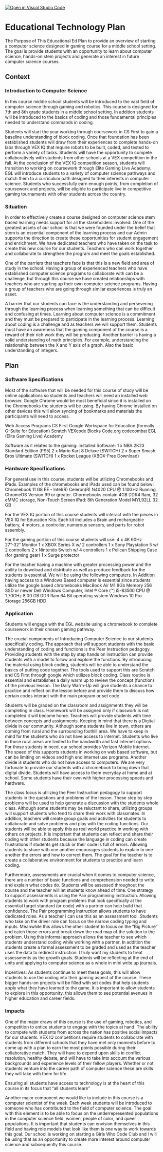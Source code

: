 [![Open in Visual Studio Code](https://classroom.github.com/assets/open-in-vscode-c66648af7eb3fe8bc4f294546bfd86ef473780cde1dea487d3c4ff354943c9ae.svg)](https://classroom.github.com/online_ide?assignment_repo_id=9305767&assignment_repo_type=AssignmentRepo)
# Educational Technology Plan

The Purpose of This Educational Ed Plan to provide an overview of starting a computer science designed in gaming course for a middle school setting. The goal is provide students with an opportunity to learn about computer science, hands-on stem projects and generate an interest in future computer science courses.

## Context

### Introduction to Computer Science 

In this course middle school students will be introduced to the vast field of computer science through gaming and robotics. This course is designed for 7th and 8th grade students in a middle school setting. In addition students will be introduced to the basics of coding and those fundamental principles needed to understand commands in coding. 

Students will start the year working through coursework in CS First to gain a baseline understanding of block coding. Once that foundation has been established students will draw from their experiences to complete hands-on labs through VEX IQ that require robots to be built, coded, and tested to perform a variety of tasks. Students will have the opportunity to compete collaboratively with students from other schools at a VEX competition in the fall. At the conclusion of the VEX IQ competition season, students will transition to working on coursework through Elite Gaming Live Academy. EGL will introduce students to a variety of computer science pathways and match them to a curriculum path designed to their interests in computer science. Students who successfully earn enough points, from completion of coursework and projects, will be eligible to participate live in competitive gaming tournaments with other students across the country.  


### Situation
In order to effectively create a course designed on computer science stem based learning needs support for all the stakeholders involved. One of the greatest assets of our school is that we were founded under the belief that stem is an essential component of the learning process and our Admin supports the direction to create these opportunities for student engagement and enrichment. We have dedicated teachers who have taken on the task to create this new course for our students. Teachers who can work together and collaborate to strengthen the program and meet the goals established. 

One of the barriers that  teachers face is that this is a new field and area of study in the school. Having a group of experienced teachers who have established computer science programs to collaborate with can be a challenge, but through this course we have created relationships with teachers who are starting up their own computer science programs. Having a group of teachers who are going through similar experiences is truly an asset. 

A barrier that our students can face is the understanding and persevering through the learning process when learning something that can be difficult and confusing at times.  Learning about computer science is a commitment and they must be prepared to participate in the learning process. Learning about coding is a challenge and as teachers we will support them. Students must have an awareness that the gaming component of the course is a reward of their rich work they will be producing. Another barrier is having a solid understanding of math principles. For example, understanding the relationship between the X and Y axis of a graph. Also the basic understanding of integers. 

## Plan

### Software Specifications

Most of the software that will be needed for this course of study will be online applications so students and teachers will need an installed web browser. Google Chrome would be most beneficial since it is installed on the Chromebooks the students will be using. By having Chrome installed on other devices this will allow syncing of bookmarks and materials the participants will need to access.
 
 Web Access Programs
CS First
Google Workspace for Education (formally G-Suite for Education)
Scratch 
VEXcode Blocks
Code.org
codecombat
EGL (Elite Gaming Live) Academy

Software as it relates to the gaming:
	Installed Software:
1 x NBA 2K23 Standard Edition (PS5)
2 x Mario Kart 8 Deluxe (SWITCH)
2 x Super Smash Bros Ultimate (SWITCH)
1 x Rocket League (XBOX-Free Download)


### Hardware Specifications

For general use in this course, students will be utilizing Chromebooks and iPads. Examples of the chromebooks and iPads used can be found below:
Chromebook 11 G8 EE - Intel(R) Celeron(R) N4020 CPU @ 1.10GHz Running ChromeOS Version 99 or greater.
Chormebooks contain 4GB DDR4 Ram, 32 eMMC storage, Non-Touch Screen
iPad: 8th Generation Model MYL92LL 32 GB

For the VEX IQ portion of this course students will interact with the pieces in VEX IQ for Education Kits. Each kit includes a Brain and rechargeable battery, 4 motors, a controller, numerous sensors, and parts for robot assembly. 

For the gaming portion of this course students will use:
4 x 4K 60Hz 27”-32” Monitor
1 x XBOX Series X w/ 2 controllers
1 x Sony Playstation 5 w/ 2 controllers
2 x Nintendo Switch w/ 4 controllers
1 x Pelican Shipping Case (for gaming gear)
1 x Surge protector

For the teacher having a machine with greater processing power and the ability to download and distribute as well as produce feedback for the students is essential. We will be using the following computers. In Addition having access to a Windows Based computer is essential since students utilize the google based chromebooks 
MacBook Air M1 8Gb Memory 256 SSD or newer
Dell Windows Computer, Intel ® Core (™) i5-83500 CPU @ 1.70GHz 
8.00 GB DDR Ram
64 Bit operating system 
Windows 10 Pro 
Storage 256GB  HDD

### Application

Students will engage with the EGL website using a chromebook to complete coursework in their chosen gaming pathway. 

The crucial components of Introducing Computer Science to our students specifically coding. The approach that will support students with the basic understanding of coding and functions is  the Peer Instruction pedagogy. Providing students with the step by step hands on instruction can provide students with a model to follow and explore the functions. By introducing the material using block coding, students will be able to understand the basics of putting code together. The tools used to support this are Scratch and CS First through google which utilizes block coding. Class routine is essential and establishes a daily warm up to review the concept (function) of the previous lesson.  The Daily Warm-Up will give students a chance to practice and reflect on the lesson before and provide them to discuss how certain codes interact with the main program or set code. 

Students will be graded on the classroom and assignments they will be completing in class. Homework will be assigned only if classwork is not completed it will become home. Teachers will provide students with time between concepts and assignments. Keeping in mind that there is a  Digital divide in our community. Although some students live in town, others are coming from rural and the surrounding foothill area. We have to keep in mind for the students who do not have access to internet. Students who live in those rural areas are limited to the bandwidth and fast internet options. For those students in need, our school provides Verizon Mobile Internet. The speed of this supports students in working on web based software, but can be limiting on videos and high end internet use programs. Another divide is students who do not have access to computers. We are very fortunate to provide our students with a chromebook to bring down that digital divide. Students will have access to them everyday at home and at school. Some students have their own with higher processing speeds and hardware. 

  The class focus is utilizing the Peer Instruction pedagogy to support students in the questions and problems of the lesson. These step by step problems will be used to help generate a discussion with the students whole class. Although some students may be reluctant to share, utilizing groups will support students who tend to share their work with classmates. In addition, teachers will create group goals and activities for students to collaborate and solve problems and play with the coding functions. Our students will be able to apply this as real world practice in working with others on projects.  It is important that students can reflect and share their coding with other students because the language in coding can create frustrations if students get stuck or their code is full of errors. Allowing students to share with one another encourages students to explain to one another the errors and how to correct them.  The goal for the teacher is to create a collaborative environment for students to practice and learn coding. 

Furthermore, assessments are crucial when it comes to computer science, there are a number of basic functions and comprehension needed to write and explain what codes do. Students will be assessed throughout the course and the teacher will let students know ahead of time. One strategy to support assessments is using the Pair programming instruction. Allowing students to work with program problems that look specifically at the essential target standard (or code) with a partner can help build that confidence. The Pair programming Instruction allows students to have dedicated roles. As a teacher I can use this as an assessment tool. Students who take on the driver role can focus on the narrow coding typing and inputs. Meanwhile this allows the other student to focus on the “Big Picture”  and catch those errors and break down the road map of the solution to the problem. Using this informal approach allows the teacher to see which students understand coding while working with a partner. In addition the students create a formal assessment to be graded and used as the teacher uses the data to redirect instruction. I truly want my students to treat assessments as the growth goals. Students will be reflecting at the end of units and applying to computer science as a whole in mini write up journals. 

Incentives: As students continue to meet these goals, this will allow students to use the coding into their gaming aspect of the course. These bigger hands-on projects will be filled with set codes that help students apply what they have learned to the game. It is important to allow students to explore in this opportunity, this allows them to see potential avenues in higher education and career fields. 

### Impacts

One of the major draws of this course is the use of gaming, robotics, and competition to entice students to engage with the topics at hand. The ability to compete with students from across the nation has positive social impacts for our students. VEX IQ competitions require students to collaborate with students from different schools that they have met only moments before to come up with a plan to earn the most points possible during their collaborative match. They will have to depend upon skills in conflict resolution, healthy debate, and will have to take into account the various backgrounds and experience levels of their fellow players. Whether or not students venture into the career path of computer science these are skills they will take with them for life. 

Ensuring all students have access to technology is at the heart of this course in its focus that “all students learn” 

Another major component we would like to include in this course is a computer scientist of the week. Each week students will be introduced to someone who has contributed to the field of computer science. The goal with this element is to be able to focus on the underrepresented populations in the computer science field, women, people of color, and queer populations. It is important that students can envision themselves in this field and having role models that look like them is one way to work towards this goal. Our school is working on starting a Girls Who Code Club and I will be using that as an opportunity to create more interest around computer science and subsequently this course. 

